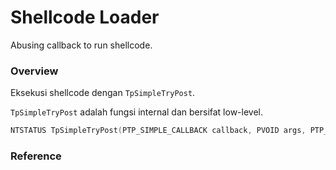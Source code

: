 # Shellcode Loader

Abusing callback to run shellcode.

### Overview

Eksekusi shellcode dengan `TpSimpleTryPost`.

`TpSimpleTryPost` adalah fungsi internal dan bersifat low-level.

```c++
NTSTATUS TpSimpleTryPost(PTP_SIMPLE_CALLBACK callback, PVOID args, PTP_CALLBACK_ENVIRON environ);
```

### Reference 
